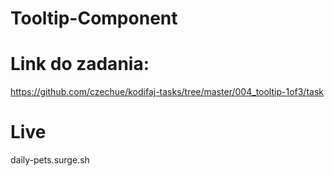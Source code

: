 # Tooltip-Component

# Link do zadania:
https://github.com/czechue/kodifaj-tasks/tree/master/004_tooltip-1of3/task

# Live
daily-pets.surge.sh
